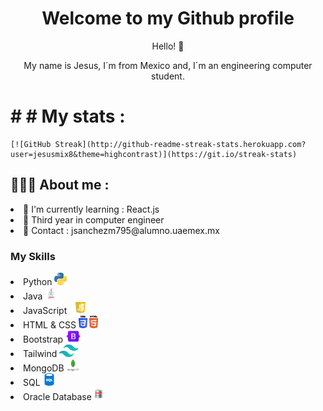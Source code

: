 <body>
  <div class="container">
    <h1 align = "center" >Welcome to my Github profile</h1>
    <p align = "center">Hello! 👋 </p>
    <p align = "center">My name is Jesus, I´m from Mexico and, I´m an engineering computer student.</p>
<body/>

# # # My stats :

    [![GitHub Streak](http://github-readme-streak-stats.herokuapp.com?user=jesusmix8&theme=highcontrast)](https://git.io/streak-stats)

<body>
</head>
    <h2> 🧑🏽‍💻 About me : </h2>
    <list>
      <li> 🌱 I'm currently learning : React.js  </li>
      <li> 📗 Third year in computer engineer </li>
      <li>  📨 Contact : jsanchezm795@alumno.uaemex.mx </li>
    </list>
    <h3 > My Skills</h3>
      <div align = "left">
        <list>
            <li> Python <img src = "./Img/pngwing.com.png" with = "20"  height = "20"> </li>
            <li> Java <img src = "./Img/java-logo-1.png" with = "20" height = "20"> </li>
            <li> JavaScript <img src = "./Img/javascript-39395.png" with = "20" height = "20"> </li>
            <li> HTML & CSS <img src= "./Img/CSS3_and_HTML5_logos_and_wordmarks.svg"  with = "20" height = "20"></li>
            <li> Bootstrap <img src = "./Img/boots.png" with = "20" height = "20"></li>
            <li> Tailwind <img src = "./Img/tail.png" with = "20" height = "20"> </li>
            <li> MongoDB <img src = "./Img/mondb.png" with = "20" height = "20"></li>
            <li> SQL <img src = "./Img/sql.png" with = "20" height = "20"></li>
            <li> Oracle Database <img src = "./Img/kisspng-oracle-database-oracle-corporation-postgresql-rela-oracle-logo-5b463b4fb69648.3103673815313293597479.png" with = "20" height = "20"> </li>
        </list>
      </div>
  </div>
</body>
</html>

